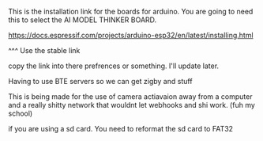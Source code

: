 This is the installation link for the boards for arduino. You are going to need this to select the AI MODEL THINKER BOARD. 

https://docs.espressif.com/projects/arduino-esp32/en/latest/installing.html

^^^ Use the stable link

copy the link into there prefrences or something. I'll update later.

Having to use BTE servers so we can get zigby and stuff

This is being made for the use of camera actiavaion away from a computer and a really shitty network that wouldnt let webhooks and shi work. (fuh my school)

if you are using a sd card. You need to reformat the sd card to FAT32
